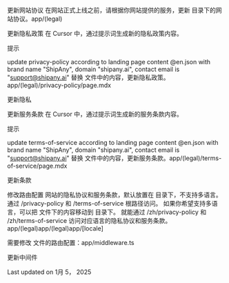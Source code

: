 更新网站协议
在网站正式上线之前，请根据你网站提供的服务，更新 目录下的网站协议。app/(legal)

更新隐私政策
在 Cursor 中，通过提示词生成新的隐私政策内容。

提示

update privacy-policy according to landing page content @en.json
with brand name "ShipAny", domain "shipany.ai", contact email is "support@shipany.ai"
替换 文件中的内容，更新隐私政策。app/(legal)/privacy-policy/page.mdx

更新隐私

更新服务条款
在 Cursor 中，通过提示词生成新的服务条款内容。

提示

update terms-of-service according to landing page content @en.json
with brand name "ShipAny", domain "shipany.ai", contact email is "support@shipany.ai"
替换 文件中的内容，更新服务条款。app/(legal)/terms-of-service/page.mdx

更新条款

修改路由配置
网站的隐私协议和服务条款，默认放置在 目录下，不支持多语言。 通过 /privacy-policy 和 /terms-of-service 根路径访问。 如果你希望支持多语言，可以把 文件下的内容移动到 目录下。 就能通过 /zh/privacy-policy 和 /zh/terms-of-service 访问对应语言的隐私协议和服务条款。app/(legal)app/(legal)app/[locale]

需要修改 文件的路由配置：app/middleware.ts

更新中间件

Last updated on 1月 5， 2025